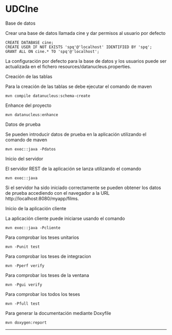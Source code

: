# UDCIne
Base de datos

Crear una base de datos llamada cine y dar permisos al usuario por defecto

    CREATE DATABASE cine;
    CREATE USER IF NOT EXISTS 'spq'@'localhost' IDENTIFIED BY 'spq';
    GRANT ALL ON cine.* TO 'spq'@'localhost';

La configuración por defecto para la base de datos y los usuarios puede ser actualizada en el fichero resources/datanucleus.properties.

Creación de las tablas

Para la creación de las tablas se debe ejecutar el comando de maven

    mvn compile datanucleus:schema-create

Enhance del proyecto

    mvn datanucleus:enhance

Datos de prueba

Se pueden introducir datos de prueba en la aplicación utilizando el comando de maven

    mvn exec::java -Pdatos

Inicio del servidor

El servidor REST de la aplicación se lanza utilizando el comando

    mvn exec::java

Si el servidor ha sido iniciado correctamente se pueden obtener los datos de prueba accediendo con el navegador a la URL http://localhost:8080/myapp/films.


Inicio de la aplicación cliente

La aplicación cliente puede iniciarse usando el comando

    mvn exec::java -Pcliente
  
Para comprobar los teses unitarios

    mvn -Punit test
    
Para comprobar los teses de integracion

    mvn -Pperf verify
    
Para comprobar los teses de la ventana

    mvn -Pgui verify
    
Para comprobar los todos los teses

    mvn -Pfull test

Para generar la documentación mediante Doxyfile
    
    mvn doxygen:report
    
 -------------------------------------------------------------------------------   
